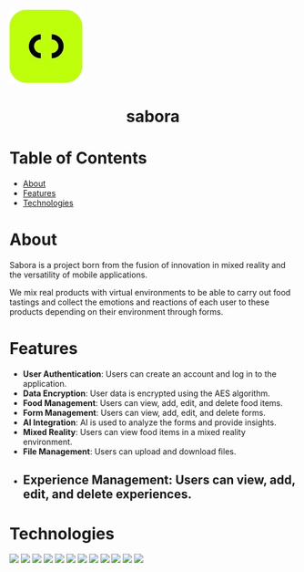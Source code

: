 <h1 align="center">
  <br>
</h1>


![sabora](Server/src/main/resources/sabora-logo.png)

<h1 align="center">
  sabora
  <br>
</h1>

# Table of Contents
- [About](#about)
- [Features](#features)
- [Technologies](#technologies)


# About
Sabora is a project born from the fusion of innovation in mixed reality and the versatility of mobile applications.

We mix real products with virtual environments to be able to carry out food tastings and collect the emotions and reactions of each user to these products depending on their environment through forms.


# Features
- **User Authentication**: Users can create an account and log in to the application.
- **Data Encryption**: User data is encrypted using the AES algorithm.
- **Food Management**: Users can view, add, edit, and delete food items.
- **Form Management**: Users can view, add, edit, and delete forms.
- **AI Integration**: AI is used to analyze the forms and provide insights.
- **Mixed Reality**: Users can view food items in a mixed reality environment.
- **File Management**: Users can upload and download files.
- **Experience Management**: Users can view, add, edit, and delete experiences.
  - 

# Technologies
<img src="https://img.shields.io/badge/Java-ED8B00?style=for-the-badge&logo=openjdk&logoColor=white">
<img src="https://img.shields.io/badge/Spring-6DB33F?style=for-the-badge&logo=spring&logoColor=white">
<img src="https://img.shields.io/badge/Swagger-85EA2D?style=for-the-badge&logo=Swagger&logoColor=white">
<img src="https://img.shields.io/badge/Junit5-25A162?style=for-the-badge&logo=junit5&logoColor=white">
<img src="https://img.shields.io/badge/Nginx-009639?style=for-the-badge&logo=nginx&logoColor=white">
<img src="https://img.shields.io/badge/apache_maven-C71A36?style=for-the-badge&logo=apachemaven&logoColor=white">
<img src="https://img.shields.io/badge/MySQL-005C84?style=for-the-badge&logo=mysql&logoColor=white">
<img src="https://img.shields.io/badge/rabbitmq-%23FF6600.svg?&style=for-the-badge&logo=rabbitmq&logoColor=white">
<img src="https://img.shields.io/badge/Postman-FF6C37?style=for-the-badge&logo=postman&logoColor=white">
<img src="https://img.shields.io/badge/GIT-E44C30?style=for-the-badge&logo=git&logoColor=white">
<img src="https://img.shields.io/badge/Grafana-F2F4F9?style=for-the-badge&logo=grafana&logoColor=orange&labelColor=F2F4F9">
<img src="https://img.shields.io/badge/Prometheus-000000?style=for-the-badge&logo=prometheus&labelColor=000000">